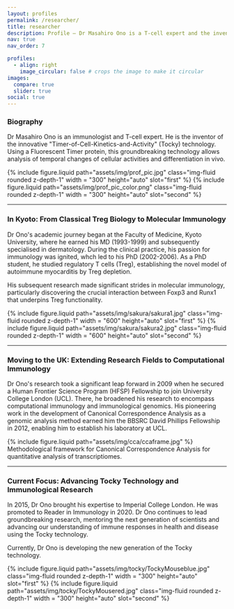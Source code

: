 ```yaml
---
layout: profiles
permalink: /researcher/
title: researcher
description: Profile – Dr Masahiro Ono is a T-cell expert and the inventor of the innovative Timer-of-Cell-Kinetics-and-Activity (Tocky) technology.
nav: true
nav_order: 7

profiles:
  - align: right
    image_circular: false # crops the image to make it circular
images:
  compare: true
  slider: true
social: true
---
```


### Biography

Dr Masahiro Ono is an immunologist and T-cell expert. He is the inventor of the innovative "Timer-of-Cell-Kinetics-and-Activity" (Tocky) technology. Using a Fluorescent Timer protein, this groundbreaking technology allows analysis of temporal changes of cellular activities and differentiation in vivo.

<img-comparison-slider>
  {% include figure.liquid path="assets/img/prof_pic.jpg" class="img-fluid rounded z-depth-1" width = "300" height="auto" slot="first" %}
  {% include figure.liquid path="assets/img/prof_pic_color.png" class="img-fluid rounded z-depth-1" width = "300" height="auto" slot="second" %}
</img-comparison-slider>

---

### In Kyoto: From Classical Treg Biology to Molecular Immunology

Dr Ono's academic journey began at the Faculty of Medicine, Kyoto University, where he earned his MD (1993-1999) and subsequently specialised in dermatology. During the clinical practice, his passion for immunology was ignited, whch led to his PhD (2002-2006). As a PhD student, he studied regulatory T cells (Treg), establishing the novel model of autoimmune myocarditis by Treg depletion.

His subsequent research made significant strides in molecular immunology, particularly discovering the crucial interaction between Foxp3 and Runx1 that underpins Treg functionality.

<img-comparison-slider>
  {% include figure.liquid path="assets/img/sakura/sakura1.jpg" class="img-fluid rounded z-depth-1" width = "600" height="auto" slot="first" %}
  {% include figure.liquid path="assets/img/sakura/sakura2.jpg" class="img-fluid rounded z-depth-1" width = "600" height="auto" slot="second" %}
</img-comparison-slider>

---

### Moving to the UK: Extending Research Fields to Computational Immunology
Dr Ono's research took a significant leap forward in 2009 when he secured a Human Frontier Science Program (HFSP) Fellowship to join University College London (UCL). There, he broadened his research to encompass computational immunology and immunological genomics. His pioneering work in the development of Canonical Correspondence Analysis as a genomic analysis method earned him the BBSRC David Phillips Fellowship in 2012, enabling him to establish his laboratory at UCL.

<div class="row mt-3">
     <div class="col-sm mt-3 mt-md-0">
        {% include figure.liquid path="assets/img/cca/ccaframe.jpg" %}
    </div>

</div>
<div class="caption">
Methodological framework for Canonical Correspondence Analysis for quantitative  analysis of transcriptiomes.
</div>

---

### Current Focus: Advancing Tocky Technology and Immunological Research

In 2015, Dr Ono brought his expertise to Imperial College London. He was promoted to Reader in Immunology in 2020. Dr Ono continues to lead groundbreaking research, mentoring the next generation of scientists and advancing our understanding of immune responses in health and disease using the Tocky technology.

Currently, Dr Ono is developing the new generation of the Tocky technology.

<img-comparison-slider>
  {% include figure.liquid path="assets/img/tocky/TockyMouseblue.jpg" class="img-fluid rounded z-depth-1" width = "300" height="auto" slot="first" %}
  {% include figure.liquid path="assets/img/tocky/TockyMousered.jpg" class="img-fluid rounded z-depth-1" width = "300" height="auto" slot="second" %}
</img-comparison-slider>
